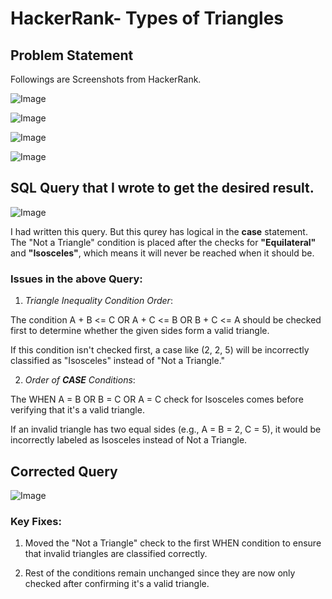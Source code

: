 
# HackerRank- Types of Triangles

## Problem Statement 
Followings are Screenshots from HackerRank.

![Image](https://github.com/user-attachments/assets/d3db6dee-e53f-4ae5-aed4-71eca774df99)

![Image](https://github.com/user-attachments/assets/539e58f9-03c2-4954-91a9-f0fee4adb0de)

![Image](https://github.com/user-attachments/assets/294fbabe-a8ac-4daf-91cc-a2264caa3a05)

![Image](https://github.com/user-attachments/assets/28144eb8-89fe-4080-bb02-fdfa8d7124e9)

## SQL Query that I wrote to get the desired result.

![Image](https://github.com/user-attachments/assets/8421c238-1752-4688-b4c9-fdb47097e0b8)

I had written this query. But this qurey has logical in the **case** statement. The "Not a Triangle" condition is placed after the checks for **"Equilateral"** and **"Isosceles"**, which means it will never be reached when it should be.

### Issues in the above Query:

1. *Triangle Inequality Condition Order*:

The condition A + B <= C OR A + C <= B OR B + C <= A should be checked first to determine whether the given sides form a valid triangle.

If this condition isn't checked first, a case like (2, 2, 5) will be incorrectly classified as "Isosceles" instead of "Not a Triangle."

2. *Order of **CASE** Conditions*:

The WHEN A = B OR B = C OR A = C check for Isosceles comes before verifying that it's a valid triangle.

If an invalid triangle has two equal sides (e.g., A = B = 2, C = 5), it would be incorrectly labeled as Isosceles instead of Not a Triangle.

## Corrected Query

![Image](https://github.com/user-attachments/assets/33f5dd4e-9568-4ff5-9c6f-a592c04b9b79)

### Key Fixes:

1. Moved the "Not a Triangle" check to the first WHEN condition to ensure that invalid triangles are classified correctly.

2. Rest of the conditions remain unchanged since they are now only checked after confirming it's a valid triangle.
